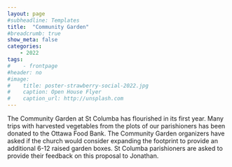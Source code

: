 ```yaml
---
layout: page
#subheadline: Templates
title:  "Community Garden"
#breadcrumb: true
show_meta: false
categories:
    - 2022
tags:
#    - frontpage
#header: no
#image:
#    title: poster-strawberry-social-2022.jpg
#    caption: Open House Flyer
#    caption_url: http://unsplash.com
---
```

The Community Garden at St Columba has flourished in its first year.  Many trips with harvested vegetables from the plots of our parishioners has been donated to the Ottawa Food Bank.  The Community Garden organizers have asked if the church would consider expanding the footprint to provide an additional 6-12 raised garden boxes.  St Columba parishioners are asked to provide their feedback on this proposal to Jonathan.  
